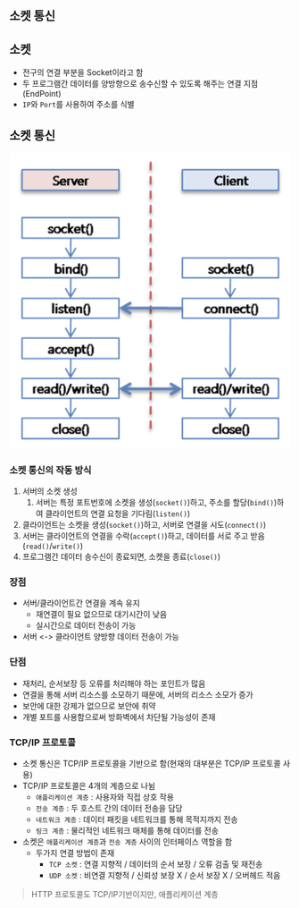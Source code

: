 ## 소켓 통신

## 소켓

- 전구의 연결 부분을 Socket이라고 함
- 두 프로그램간 데이터를 양방향으로 송수신할 수 있도록 해주는 연결 지점(EndPoint)
- `IP`와 `Port`를 사용하여 주소를 식별

## 소켓 통신

![소켓통신](./img/image001.png)

### 소켓 통신의 작동 방식

1. 서버의 소켓 생성
    1. 서버는 특정 포트번호에 소켓을 생성(`socket()`)하고, 주소를 할당(`bind()`)하여 클라이언트의 연결 요청을 기다림(`listen()`)
2. 클라이언트는 소켓을 생성(`socket()`)하고, 서버로 연결을 시도(`connect()`)
3. 서버는 클라이언트의 연결을 수락(`accept()`)하고, 데이터를 서로 주고 받음(`read()`/`write()`)
4. 프로그램간 데이터 송수신이 종료되면, 소켓을 종료(`close()`)

### 장점

- 서버/클라이언트간 연결을 계속 유지
    - 재연결이 필요 없으므로 대기시간이 낮음
    - 실시간으로 데이터 전송이 가능
- 서버 <-> 클라이언트 양방향 데이터 전송이 가능

### 단점

- 재처리, 순서보장 등 오류를 처리해야 하는 포인트가 많음
- 연결을 통해 서버 리소스를 소모하기 때문에, 서버의 리소스 소모가 증가
- 보안에 대한 강제가 없으므로 보안에 취약
- 개별 포트를 사용함으로써 방화벽에서 차단될 가능성이 존재

### TCP/IP 프로토콜

- 소켓 통신은 TCP/IP 프로토콜을 기반으로 함(현재의 대부분은 TCP/IP 프로토콜 사용)
- TCP/IP 프로토콜은 4개의 계층으로 나뉨
    - `애플리케이션 계층` : 사용자와 직접 상호 작용
    - `전송 계층` : 두 호스트 간의 데이터 전송을 담당
    - `네트워크 계층` : 데이터 패킷을 네트워크를 통해 목적지까지 전송
    - `링크 계층` : 물리적인 네트워크 매체를 통해 데이터를 전송
- 소켓은 `애플리케이션 계층`과 `전송 계층` 사이의 인터페이스 역할을 함
    - 두가지 연결 방법이 존재
        - `TCP 소켓` : 연결 지향적 / 데이터의 순서 보장 / 오류 검출 및 재전송
        - `UDP 소켓` : 비연결 지향적 / 신뢰성 보장 X / 순서 보장 X / 오버헤드 적음

> HTTP 프로토콜도 TCP/IP기반이지만, 애플리케이션 계층

 